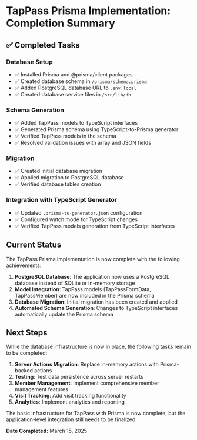 # TapPass Prisma Implementation: Completion Summary

## ✅ Completed Tasks

### Database Setup
- ✅ Installed Prisma and @prisma/client packages
- ✅ Created database schema in `/prisma/schema.prisma`
- ✅ Added PostgreSQL database URL to `.env.local`
- ✅ Created database service files in `/src/lib/db`

### Schema Generation
- ✅ Added TapPass models to TypeScript interfaces
- ✅ Generated Prisma schema using TypeScript-to-Prisma generator
- ✅ Verified TapPass models in the schema
- ✅ Resolved validation issues with array and JSON fields

### Migration
- ✅ Created initial database migration
- ✅ Applied migration to PostgreSQL database
- ✅ Verified database tables creation

### Integration with TypeScript Generator
- ✅ Updated `.prisma-ts-generator.json` configuration
- ✅ Configured watch mode for TypeScript changes
- ✅ Verified TapPass models generation from TypeScript interfaces

## Current Status

The TapPass Prisma implementation is now complete with the following achievements:

1. **PostgreSQL Database**: The application now uses a PostgreSQL database instead of SQLite or in-memory storage
2. **Model Integration**: TapPass models (TapPassFormData, TapPassMember) are now included in the Prisma schema
3. **Database Migration**: Initial migration has been created and applied
4. **Automated Schema Generation**: Changes to TypeScript interfaces automatically update the Prisma schema

## Next Steps

While the database infrastructure is now in place, the following tasks remain to be completed:

1. **Server Actions Migration**: Replace in-memory actions with Prisma-backed actions
2. **Testing**: Test data persistence across server restarts
3. **Member Management**: Implement comprehensive member management features
4. **Visit Tracking**: Add visit tracking functionality
5. **Analytics**: Implement analytics and reporting

The basic infrastructure for TapPass with Prisma is now complete, but the application-level integration still needs to be finalized.

**Date Completed:** March 15, 2025 